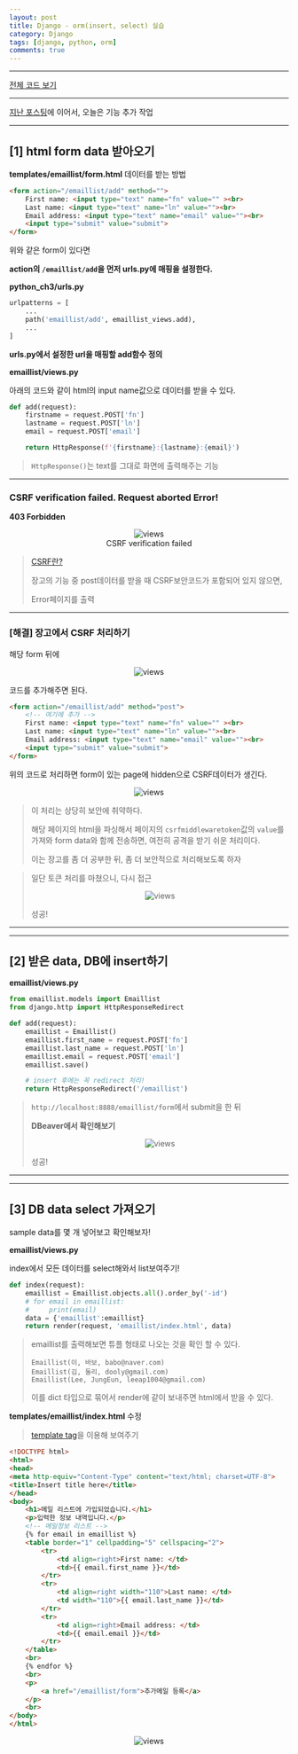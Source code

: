 ```yaml
---
layout: post
title: Django - orm(insert, select) 실습
category: Django
tags: [django, python, orm]
comments: true
---
```


---



[전체 코드 보기](https://github.com/jungeunlee95/django-basic)



---



[지난 포스팅](https://jungeunlee95.github.io/django/2019/06/20/3-Django-Application-추가-작업/)에 이어서, 오늘은 기능 추가 작업



---

## **[1] html form data 받아오기**

**templates/emaillist/form.html** 데이터를 받는 방법

```html
<form action="/emaillist/add" method="">
    First name: <input type="text" name="fn" value="" ><br>
    Last name: <input type="text" name="ln" value=""><br>
    Email address: <input type="text" name="email" value=""><br>
    <input type="submit" value="submit">
</form>
```

위와 같은 form이 있다면



**action의 `/emaillist/add`을 먼저 urls.py에 매핑을 설정한다.**

**python_ch3/urls.py**

```python
urlpatterns = [
    ...
    path('emaillist/add', emaillist_views.add),
	...
]
```



**urls.py에서 설정한 url을 매핑할 add함수 정의**

**emaillist/views.py**

아래의 코드와 같이 html의 input name값으로 데이터를 받을 수 있다.

```python
def add(request):
    firstname = request.POST['fn']
    lastname = request.POST['ln']
    email = request.POST['email']

    return HttpResponse(f'{firstname}:{lastname}:{email}')
```

> `HttpResponse()`는 text를 그대로 화면에 출력해주는 기능





---

### CSRF verification failed. Request aborted Error!

**403 Forbidden** 

<center>
<figure>
<img src="/assets/post-img/django/28.png" alt="views">
<figcaption>CSRF verification failed</figcaption>
</figure>
</center>

> [CSRF란?](https://ko.wikipedia.org/wiki/%EC%82%AC%EC%9D%B4%ED%8A%B8_%EA%B0%84_%EC%9A%94%EC%B2%AD_%EC%9C%84%EC%A1%B0)
>
> 장고의 기능 중 post데이터를 받을 때 CSRF보안코드가 포함되어 있지 않으면,
>
> Error페이지를 출력

---

### [해결] 장고에서 CSRF 처리하기

해당 form 뒤에 

<center>
<figure>
<img src="/assets/post-img/django/csrf.png" alt="views">
<figcaption></figcaption>
</figure>
</center>

 코드를 추가해주면 된다.

```html
<form action="/emaillist/add" method="post">
    <!-- 여기에 추가 -->
    First name: <input type="text" name="fn" value="" ><br>
    Last name: <input type="text" name="ln" value=""><br>
    Email address: <input type="text" name="email" value=""><br>
    <input type="submit" value="submit">
</form>
```

위의 코드로 처리하면 form이 있는 page에 hidden으로 CSRF데이터가 생긴다.

<center>
<figure>
<img src="/assets/post-img/django/29.png" alt="views">
<figcaption></figcaption>
</figure>
</center>

> 이 처리는 상당히 보안에 취약하다. 
>
> 해당 페이지의 html을 파싱해서 페이지의 `csrfmiddlewaretoken`값의 `value`를 가져와 form data와 함께 전송하면, 여전히 공격을 받기 쉬운 처리이다.
>
> 이는 장고를 좀 더 공부한 뒤, 좀 더 보안적으로 처리해보도록 하자

> 일단 토큰 처리를 마쳤으니, 다시 접근
>
> <center>
> <figure>
> <img src="/assets/post-img/django/30.png" alt="views">
> <figcaption></figcaption>
> </figure>
> </center>
>
> 성공!

---



---

## **[2] 받은 data, DB에 insert하기**

**emaillist/views.py**

```python
from emaillist.models import Emaillist
from django.http import HttpResponseRedirect

def add(request):
    emaillist = Emaillist()
    emaillist.first_name = request.POST['fn']
	emaillist.last_name = request.POST['ln']
    emaillist.email = request.POST['email']
    emaillist.save()

    # insert 후에는 꼭 redirect 처리!
    return HttpResponseRedirect('/emaillist')
```

> `http://localhost:8888/emaillist/form`에서 submit을 한 뒤
>
> 
>
> **DBeaver에서 확인해보기**
>
> <center>
> <figure>
> <img src="/assets/post-img/django/32.png" alt="views">
> <figcaption></figcaption>
> </figure>
> </center>
>
> 성공!

---





---

## **[3] DB data select 가져오기**

sample data를 몇 개 넣어보고 확인해보자! 



**emaillist/views.py**

index에서 모든 데이터를 select해와서 list보여주기!

```python
def index(request):
    emaillist = Emaillist.objects.all().order_by('-id')
    # for email in emaillist:
    #     print(email)
    data = {'emaillist':emaillist}
    return render(request, 'emaillist/index.html', data)
```

> emaillist를 출력해보면 튜플 형태로 나오는 것을 확인 할 수 있다.
>
> ```shell
> Emaillist(이, 바보, babo@naver.com)
> Emaillist(김, 둘리, dooly@gmail.com)
> Emaillist(Lee, JungEun, leeap1004@gmail.com)
> ```
>
> 이를 dict 타입으로 묶어서 render에 같이 보내주면 html에서 받을 수 있다.





**templates/emaillist/index.html** 수정

> [template tag](https://docs.djangoproject.com/en/2.2/topics/templates/)을 이용해 보여주기

```html
<!DOCTYPE html>
<html>
<head>
<meta http-equiv="Content-Type" content="text/html; charset=UTF-8">
<title>Insert title here</title>
</head>
<body>
	<h1>메일 리스트에 가입되었습니다.</h1>
	<p>입력한 정보 내역입니다.</p>
	<!-- 메일정보 리스트 -->
	{% for email in emaillist %}
	<table border="1" cellpadding="5" cellspacing="2">
		<tr>
			<td align=right>First name: </td>
			<td>{{ email.first_name }}</td>
		</tr>
		<tr>
			<td align=right width="110">Last name: </td>
			<td width="110">{{ email.last_name }}</td>
		</tr>
		<tr>
			<td align=right>Email address: </td>
			<td>{{ email.email }}</td>
		</tr>
	</table>
	<br>
	{% endfor %}
	<br>
	<p>
		<a href="/emaillist/form">추가메일 등록</a>
	</p>
	<br>
</body>
</html>
```

<center>
<figure>
<img src="/assets/post-img/django/33.png" alt="views">
<figcaption></figcaption>
</figure>
</center>




